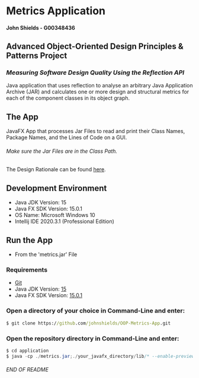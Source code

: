 # Metrics Application 
#### John Shields - G00348436

## Advanced Object-Oriented Design Principles & Patterns Project
### *Measuring Software Design Quality Using the Reflection API*
Java application that uses reflection to analyse an arbitrary Java Application Archive (JAR) and calculates one or more design and structural metrics for each of the component classes in its object graph.

## The App
JavaFX App that processes Jar Files to read and print their Class Names, Package Names, and the Lines of Code on a GUI.
###### Make sure the Jar Files are in the Class Path.


The Design Rationale can be found [here](https://github.com/johnshields/OOP-Metrics-App/wiki).

## Development Environment 
* Java JDK Version: 15
* Java FX SDK Version: 15.0.1
* OS Name: Microsoft Windows 10
* Intellij IDE 2020.3.1 (Professional Edition)

## Run the App 
* From the 'metrics.jar' File
### Requirements
* [Git](https://git-scm.com/downloads)
* Java JDK Version: [15](https://jdk.java.net/15/)
* Java FX SDK Version: [15.0.1](https://gluonhq.com/products/javafx/)

### Open a directory of your choice in Command-Line and enter:
```cmd
$ git clone https://github.com/johnshields/OOP-Metrics-App.git
 ```
### Open the repository directory in Command-Line and enter:
```java
$ cd application 
$ java -cp ./metrics.jar;./your_javafx_directory/lib/* --enable-preview js.metrics.app.Runner
```

###### END OF README
